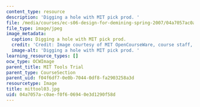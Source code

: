 ```yaml
---
content_type: resource
description: 'Digging a hole with MIT pick prod. '
file: /media/courses/ec-s06-design-for-demining-spring-2007/04a7057ac0aef0f606940e3d1290f58d_mittool03.jpg
file_type: image/jpeg
image_metadata:
  caption: Digging a hole with MIT pick prod.
  credit: 'Credit: Image courtesy of MIT OpenCourseWare, course staff, and students.'
  image-alt: 'Digging a hole with MIT pick prod. '
learning_resource_types: []
ocw_type: OCWImage
parent_title: MIT Tools Trial
parent_type: CourseSection
parent_uid: f04f6df7-0e0b-7044-0df8-fa2903258a3d
resourcetype: Image
title: mittool03.jpg
uid: 04a7057a-c0ae-f0f6-0694-0e3d1290f58d
---
```

